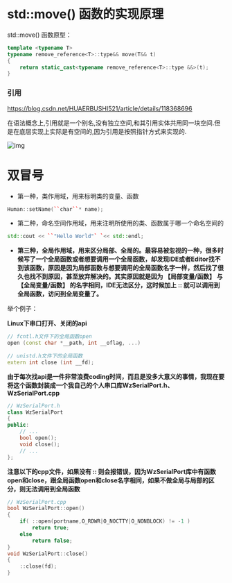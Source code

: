 # std::move() 函数的实现原理

std::move() 函数原型：

```c++
template <typename T>
typename remove_reference<T>::type&& move(T&& t)
{
	return static_cast<typename remove_reference<T>::type &&>(t);
}
```

### 引用

https://blog.csdn.net/HUAERBUSHI521/article/details/118368696

在语法概念上,引用就是一个别名,没有独立空间,和其引用实体共用同一块空间.但是在底层实现上实际是有空间的,因为引用是按照指针方式来实现的.

![img](https://img-blog.csdnimg.cn/20210630201717431.png?x-oss-process=image/watermark,type_ZmFuZ3poZW5naGVpdGk,shadow_10,text_aHR0cHM6Ly9ibG9nLmNzZG4ubmV0L0hVQUVSQlVTSEk1MjE=,size_16,color_FFFFFF,t_70)

# 双冒号

- 第一种，类作用域，用来标明类的变量、函数

```c++
Human::setName(``char``* name);
```

- 第二种，命名空间作用域，用来注明所使用的类、函数属于哪一个命名空间的

```c++
std::cout << ``"Hello World"` `<< std::endl;
```

- **第三种，全局作用域，用来区分局部、全局的。最容易被忽视的一种，很多时候写了一个全局函数或者想要调用一个全局函数，却发现IDE或者Editor找不到该函数，原因是因为局部函数与想要调用的全局函数名字一样，然后找了很久也找不到原因，甚至放弃解决的。其实原因就是因为 【局部变量/函数】 与 【全局变量/函数】 的名字相同，IDE无法区分，这时候加上 :: 就可以调用到全局函数，访问到全局变量了。**

举个例子：

**Linux下串口打开、关闭的api**

```c++
// fcntl.h文件下的全局函数open 
open (const char *__path, int __oflag, ...)
 
// unistd.h文件下的全局函数
extern int close (int __fd);
```

**由于每次找api是一件非常浪费coding时间，而且是没多大意义的事情，我现在要将这个函数封装成一个我自己的个人串口库WzSerialPort.h、WzSerialPort.cpp**

```c++
// WzSerialPort.h
class WzSerialPort
{
public:
    // ...
    bool open();
    void close();
    // ...
};
```

**注意以下的cpp文件，如果没有 :: 则会报错误，因为WzSerialPort库中有函数open和close，跟全局函数open和close名字相同，如果不做全局与局部的区分，则无法调用到全局函数**

```c++
// WzSerialPort.cpp
bool WzSerialPort::open()
{
    if( ::open(portname,O_RDWR|O_NOCTTY|O_NONBLOCK) != -1 )
        return true;
    else
        return false;
}
void WzSerialPort::close()
{
    ::close(fd);
}
```

